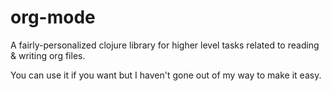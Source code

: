 # org-mode

A fairly-personalized clojure library for higher level tasks related
to reading & writing org files.

You can use it if you want but I haven't gone out of my way to make it
easy.
